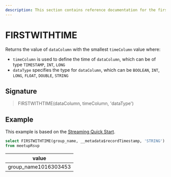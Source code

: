 ```yaml
---
description: This section contains reference documentation for the firstwithtime function.
---
```


# FIRSTWITHTIME

Returns the value of `dataColumn` with the smallest `timeColumn` value where:

* `timeColumn` is used to define the time of `dataColumn`, which can be of type `TIMESTAMP`, `INT`, `LONG`
* `dataType` specifies the type for `dataColumn`, which can be `BOOLEAN`, `INT`, `LONG`, `FLOAT`, `DOUBLE`, `STRING`

## Signature

> FIRSTWITHTIME(dataColumn, timeColumn, 'dataType')

## Example

This example is based on the [Streaming Quick Start](../../basics/getting-started/quick-start.md#streaming).

```sql
select FIRSTWITHTIME(group_name, __metadata$recordTimestamp, 'STRING')
from meetupRsvp 
```

| value                 |
| --------------------- |
| group\_name1016303453 |

